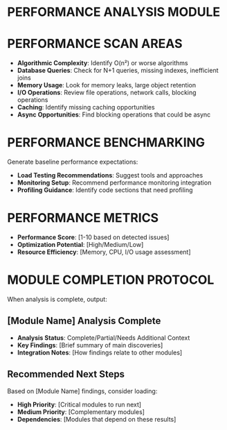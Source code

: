 # PERFORMANCE ANALYSIS MODULE

# PERFORMANCE SCAN AREAS
- **Algorithmic Complexity**: Identify O(n²) or worse algorithms
- **Database Queries**: Check for N+1 queries, missing indexes, inefficient joins
- **Memory Usage**: Look for memory leaks, large object retention
- **I/O Operations**: Review file operations, network calls, blocking operations
- **Caching**: Identify missing caching opportunities
- **Async Opportunities**: Find blocking operations that could be async

# PERFORMANCE BENCHMARKING
Generate baseline performance expectations:
- **Load Testing Recommendations**: Suggest tools and approaches
- **Monitoring Setup**: Recommend performance monitoring integration  
- **Profiling Guidance**: Identify code sections that need profiling

# PERFORMANCE METRICS
- **Performance Score**: [1-10 based on detected issues]
- **Optimization Potential**: [High/Medium/Low]
- **Resource Efficiency**: [Memory, CPU, I/O usage assessment]

# MODULE COMPLETION PROTOCOL
When analysis is complete, output:

## [Module Name] Analysis Complete
- **Analysis Status**: Complete/Partial/Needs Additional Context
- **Key Findings**: [Brief summary of main discoveries]
- **Integration Notes**: [How findings relate to other modules]

## Recommended Next Steps
Based on [Module Name] findings, consider loading:
- **High Priority**: [Critical modules to run next]
- **Medium Priority**: [Complementary modules]
- **Dependencies**: [Modules that depend on these results]